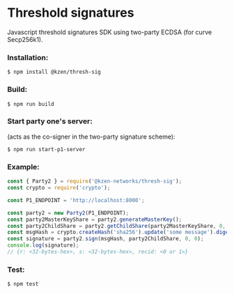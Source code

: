 Threshold signatures
=====================================
Javascript threshold signatures SDK using two-party ECDSA (for curve Secp256k1).

### Installation:
```
$ npm install @kzen/thresh-sig
```
### Build:
```
$ npm run build
```
### Start party one's server: 
(acts as the co-signer in the two-party signature scheme):
```
$ npm run start-p1-server
```
### Example:
```js
const { Party2 } = require('@kzen-networks/thresh-sig');
const crypto = require('crypto');

const P1_ENDPOINT = 'http://localhost:8000';

const party2 = new Party2(P1_ENDPOINT);
const party2MasterKeyShare = party2.generateMasterKey();
const party2ChildShare = party2.getChildShare(party2MasterKeyShare, 0, 0);
const msgHash = crypto.createHash('sha256').update('some message').digest();
const signature = party2.sign(msgHash, party2ChildShare, 0, 0);
console.log(signature);
// {r: <32-bytes-hex>, s: <32-bytes-hex>, recid: <0 or 1>} 
```

### Test:
```
$ npm test
```